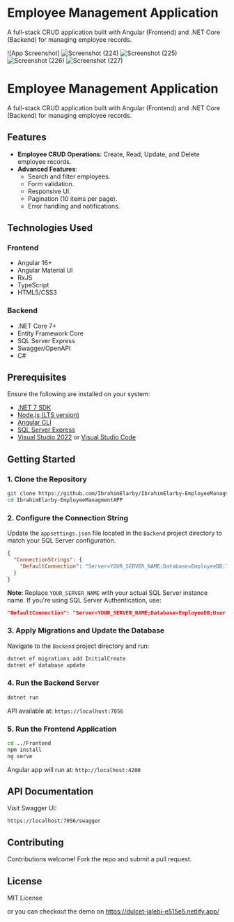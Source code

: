 # Employee Management Application

A full-stack CRUD application built with Angular (Frontend) and .NET Core (Backend) for managing employee records.

![App Screenshot]<!-- Add your screenshot here -->
![Screenshot (224)](https://github.com/user-attachments/assets/f89c72f3-a853-4b0e-bd74-1ae17637151f)
![Screenshot (225)](https://github.com/user-attachments/assets/02c6a7a5-8d50-4eb1-92f2-24a7b0404116)
![Screenshot (226)](https://github.com/user-attachments/assets/4ed0fa9a-186c-4dd9-8e70-ccc812d43c2f)
![Screenshot (227)](https://github.com/user-attachments/assets/6a73e6d0-79bf-4eb6-aac1-5cb6c9d311dd)


# Employee Management Application

A full-stack CRUD application built with Angular (Frontend) and .NET Core (Backend) for managing employee records.


## Features

- **Employee CRUD Operations**: Create, Read, Update, and Delete employee records.
- **Advanced Features**:
  - Search and filter employees.
  - Form validation.
  - Responsive UI.
  - Pagination (10 items per page).
  - Error handling and notifications.

## Technologies Used

### Frontend

- Angular 16+
- Angular Material UI
- RxJS
- TypeScript
- HTML5/CSS3

### Backend

- .NET Core 7+
- Entity Framework Core
- SQL Server Express
- Swagger/OpenAPI
- C#

## Prerequisites

Ensure the following are installed on your system:

- [.NET 7 SDK](https://dotnet.microsoft.com/en-us/download/dotnet/7.0)
- [Node.js (LTS version)](https://nodejs.org/)
- [Angular CLI](https://angular.io/cli)
- [SQL Server Express](https://www.microsoft.com/en-us/sql-server/sql-server-downloads)
- [Visual Studio 2022](https://visualstudio.microsoft.com/) or [Visual Studio Code](https://code.visualstudio.com/)

## Getting Started

### 1. Clone the Repository

```bash
git clone https://github.com/IbrahimElarby/IbrahimElarby-EmployeeManagmentAPP.git
cd IbrahimElarby-EmployeeManagmentAPP
```

### 2. Configure the Connection String

Update the `appsettings.json` file located in the `Backend` project directory to match your SQL Server configuration.

```json
{
  "ConnectionStrings": {
    "DefaultConnection": "Server=YOUR_SERVER_NAME;Database=EmployeeDB;Trusted_Connection=True;MultipleActiveResultSets=true"
  }
}
```

**Note**: Replace `YOUR_SERVER_NAME` with your actual SQL Server instance name. If you're using SQL Server Authentication, use:

```json
"DefaultConnection": "Server=YOUR_SERVER_NAME;Database=EmployeeDB;User Id=YOUR_USERNAME;Password=YOUR_PASSWORD;MultipleActiveResultSets=true"
```

### 3. Apply Migrations and Update the Database

Navigate to the `Backend` project directory and run:

```bash
dotnet ef migrations add InitialCreate
dotnet ef database update
```

### 4. Run the Backend Server

```bash
dotnet run
```

API available at: `https://localhost:7056` 

### 5. Run the Frontend Application

```bash
cd ../Frontend
npm install
ng serve
```

Angular app will run at: `http://localhost:4200`

## API Documentation

Visit Swagger UI:

```
https://localhost:7056/swagger
```

## Contributing

Contributions welcome! Fork the repo and submit a pull request.

## License

MIT License

or you can checkout the demo on
https://dulcet-jalebi-e515e5.netlify.app/

